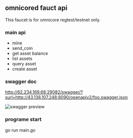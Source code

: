 ## omnicored fauct api

This faucet is for omnicore regtest/testnet only.  

### main api

* mine
* send_coin
* get asset balance
* list assets
* query asset
* create asset  

### swagger doc  

http://62.234.169.68:29082/swagger/?surl=http://43.138.107.248:8090/openapiv2/foo.swagger.json  

![swagger preview](https://raw.githubusercontent.com/omnilaboratory/omnicore-fauct-api/master/swagger/img.png "swagger image")  


### programe start  
go run main.go
